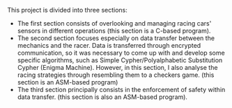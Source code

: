 This project is divided into three sections:
- The first section consists of overlooking and managing racing cars' sensors in different operations
(this section is a C-based program).
- The second section focuses especially on data transfer between the mechanics and the racer.
Data is transferred through encrypted communication, so it was necessary to come up with and develop
some specific algorithms, such as Simple Cypher/Polyalphabetic Substitution Cypher (Enigma Machine).
However, in this section, I also analyse the racing strategies through resembling them to a checkers game.
(this section is an ASM-based program)
- The third section principally consists in the enforcement of safety within data transfer.
(this section is also an ASM-based program).
